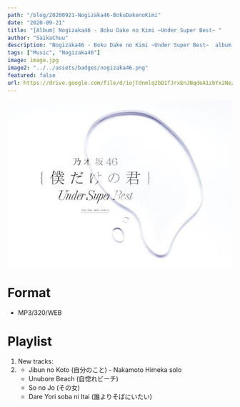 ```yaml
---
path: "/blog/20200921-Nogizaka46-BokuDakenoKimi"
date: "2020-09-21"
title: "[Album] Nogizaka46 - Boku Dake no Kimi ~Under Super Best~ "
author: "SaikaChuu"
description: "Nogizaka46 - Boku Dake no Kimi ~Under Super Best~  album released. Recommended Music!"
tags: ["Music", "Nogizaka46"]
image: image.jpg
image2: "../../assets/badges/nogizaka46.png"
featured: false
url: https://drive.google.com/file/d/1ojTdnmlqzbD1fJrxEnJNqdeA1zbYx2Ne/view?usp=sharing
---
```


![Nogizaka46 - Boku Dake no Kimi ~Under Super Best~ ](./image.jpg)

# Format

- MP3/320/WEB

# Playlist

1. New tracks:
2. - Jibun no Koto (自分のこと) - Nakamoto Himeka solo
   - Unubore Beach (自惚れビーチ)
   - So no Jo (その女)
   - Dare Yori soba ni Itai (誰よりそばにいたい)
